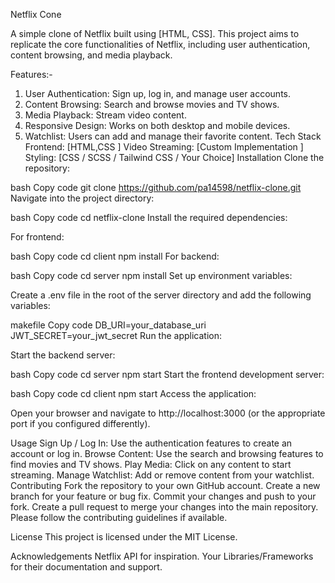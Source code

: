 Netflix Cone

A simple clone of Netflix built using [HTML, CSS]. This project aims to replicate the core functionalities of Netflix, including user authentication, content browsing, and media playback.

Features:-
1. User Authentication: Sign up, log in, and manage user accounts.
2. Content Browsing: Search and browse movies and TV shows.
3. Media Playback: Stream video content.
3. Responsive Design: Works on both desktop and mobile devices.
4. Watchlist: Users can add and manage their favorite content.
Tech Stack 
Frontend: [HTML,CSS ]
Video Streaming: [Custom Implementation ]
Styling: [CSS / SCSS / Tailwind CSS / Your Choice]
Installation
Clone the repository:

bash
Copy code
git clone https://github.com/pa14598/netflix-clone.git
Navigate into the project directory:

bash
Copy code
cd netflix-clone
Install the required dependencies:

For frontend:

bash
Copy code
cd client
npm install
For backend:

bash
Copy code
cd server
npm install
Set up environment variables:

Create a .env file in the root of the server directory and add the following variables:

makefile
Copy code
DB_URI=your_database_uri
JWT_SECRET=your_jwt_secret
Run the application:

Start the backend server:

bash
Copy code
cd server
npm start
Start the frontend development server:

bash
Copy code
cd client
npm start
Access the application:

Open your browser and navigate to http://localhost:3000 (or the appropriate port if you configured differently).

Usage
Sign Up / Log In: Use the authentication features to create an account or log in.
Browse Content: Use the search and browsing features to find movies and TV shows.
Play Media: Click on any content to start streaming.
Manage Watchlist: Add or remove content from your watchlist.
Contributing
Fork the repository to your own GitHub account.
Create a new branch for your feature or bug fix.
Commit your changes and push to your fork.
Create a pull request to merge your changes into the main repository.
Please follow the contributing guidelines if available.

License
This project is licensed under the MIT License.

Acknowledgements
Netflix API for inspiration.
Your Libraries/Frameworks for their documentation and support.
